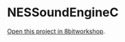 NESSoundEngineC
=====

[Open this project in 8bitworkshop](http://8bitworkshop.com/redir.html?platform=nes&importURL=https%3A%2F%2Fgithub.com%2Fadrian09011%2FNESSoundEngineC&file=music.c).
